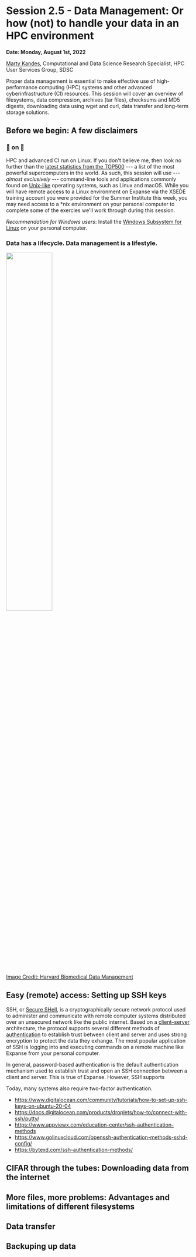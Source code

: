 # Session 2.5 - Data Management: Or how (not) to handle your data in an HPC environment

**Date: Monday, August 1st, 2022**

[Marty Kandes](https://github.com/mkandes), Computational and Data Science Research Specialist, HPC User Services Group, SDSC

Proper data management is essential to make effective use of high-performance computing (HPC) systems and other advanced cyberinfrastructure (CI) resources. This session will cover an overview of filesystems, data compression, archives (tar files), checksums and MD5 digests, downloading data using wget and curl, data transfer and long-term storage solutions.

## Before we begin: A few disclaimers

### :running: on :penguin:

HPC and advanced CI run on Linux. If you don't believe me, then look no further than the [latest statistics from the TOP500](https://www.top500.org/statistics/list) --- a list of the most powerful supercomputers in the world. As such, this session will use --- *almost exclusively* --- command-line tools and applications commonly found on [Unix-like](https://en.wikipedia.org/wiki/Unix-like) operating systems, such as Linux and macOS. While you will have remote access to a Linux environment on Expanse via the XSEDE training account you were provided for the Summer Institute this week, you may need access to a \*nix environment on your personal computer to complete some of the exercies we'll work through during this session. 

*Recommendation for Windows users*: Install the [Windows Subsystem for Linux](https://docs.microsoft.com/en-us/windows/wsl) on your personal computer.

### Data has a lifecycle. Data management is a lifestyle.

<img src='https://datamanagement.hms.harvard.edu/sites/g/files/mcu941/files/assets/Images/Lifecycle-wheel-2tier.png' width='50%' height='50%'/>

[Image Credit: Harvard Biomedical Data Management](https://datamanagement.hms.harvard.edu)

## Easy (remote) access: Setting up SSH keys

SSH, or [Secure SHell](https://en.wikipedia.org/wiki/Secure_Shell), is a cryptographically secure network protocol used to administer and communicate with remote computer systems distributed over an unsecured network like the public internet. Based on a [client–server](https://en.wikipedia.org/wiki/Client%E2%80%93server_model) architecture, the protocol supports several different methods of [authentication](https://en.wikipedia.org/wiki/Authentication) to establish trust between client and server and uses strong encryption to protect the data they exhange. The most popular application of SSH is logging into and executing commands on a remote machine like Expanse from your personal computer.

In general, password-based authentication is the default authentication mechanism used to establish trust and open an SSH connection between a client and server. This is true of Expanse. However, SSH supports 

Today, many systems also require two-factor authentication.

- https://www.digitalocean.com/community/tutorials/how-to-set-up-ssh-keys-on-ubuntu-20-04
- https://docs.digitalocean.com/products/droplets/how-to/connect-with-ssh/putty/
- https://www.appviewx.com/education-center/ssh-authentication-methods
- https://www.golinuxcloud.com/openssh-authentication-methods-sshd-config/
- https://bytexd.com/ssh-authentication-methods/


## CIFAR through the tubes: Downloading data from the internet

## More files, more problems: Advantages and limitations of different filesystems

## Data transfer

## Backuping up data
